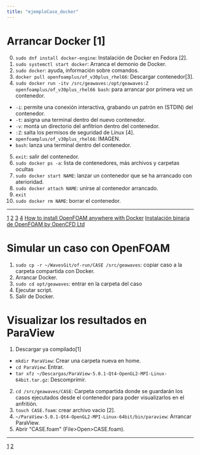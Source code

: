 ```yaml
---
title: "ejemploCaso_docker"
---
```

# Arrancar Docker [1]
0. `sudo dnf install docker-engine`: Instalación de Docker en Fedora [2].
1. `sudo systemctl start docker`: Arranca el demonio de Docker.
2. `sudo docker`: ayuda, información sobre comandos.
3. `docker pull openfoamplus/of_v30plus_rhel66`: Descargar contenedor[3].
4. `sudo docker run -itv /src/geawaves:/opt/geawaves:Z openfoamplus/of_v30plus_rhel66 bash`: para arrancar por primera vez un contenedor.
  * `-i`: permite una conexión interactiva, grabando un patrón en (STDIN) del contenedor.
  * `-t`: asigna una terminal dentro del nuevo contenedor.
  * `-v`: monta un directorio del anfitrion dentro del contenedor. 
  * `:Z`: salta los permisos de seguridad de Linux [4].
  * `openfoamplus/of_v30plus_rhel66`: IMAGEN.
  * `bash`: lanza una terminal dentro del contenedor.
5. `exit`: salir del contenedor.
6. `sudo docker ps -a`: lista de contenedores, más archivos y carpetas ocultas
7. `sudo docker start NAME`: lanzar un contenedor que se ha arrancado con aterioridad. 
8. `sudo docker attach NAME`: unirse al contenedor arrancado.
9. `exit`
10. `sudo docker rm NAME`: borrar el contenedor. 
---
[1](https://docs.docker.com/engine/userguide/)
[2](https://docs.docker.com/engine/installation/linux/fedora/)
[3](https://hub.docker.com/r/openfoamplus/of_v30plus_rhel66/)
[4](http://stackoverflow.com/questions/24288616/permission-denied-on-accessing-host-directory-in-docker)
[How to install OpenFOAM anywhere with Docker](https://www.cfdengine.com/blog/how-to-install-openfoam-anywhere-with-docker/)
[Instalación binaria de OpenFOAM by OpenCFD Ltd](http://www.openfoam.com/download/install-binary.php)

# Simular un caso con OpenFOAM
1. `sudo cp -r ~/WavesGit/of-run/CASE /src/geawaves`: copiar caso a la carpeta compartida con Docker.
2. Arrancar Docker.
3. `sudo cd opt/geawaves`: entrar en la carpeta del caso
4. Ejecutar script.
5. Salir de Docker.

# Visualizar los resultados en ParaView
1. Descargar ya compilado[1]
  * `mkdir ParaView`: Crear una carpeta nueva en home.
  * `cd ParaView`: Entrar.
  * `tar xfz ~/Descargas/ParaView-5.0.1-Qt4-OpenGL2-MPI-Linux-64bit.tar.gz`: Descomprimir.
2. `cd /src/geawaves/CASE`: Carpeta compartida donde se guardarán los casos ejecutados desde el contenedor para poder visualizarlos en el anfritión. 
3. `touch CASE.foam`: crear archivo vacio [2].
4. `~/ParaView-5.0.1-Qt4-OpenGL2-MPI-Linux-64bit/bin/paraview`: Arrancar ParaView.
5. Abrir "CASE.foam" (File>Open>CASE.foam).

---
[1](http://www.paraview.org/download/)
[2](http://www.cfd-online.com/Forums/openfoam-post-processing/109190-questions-about-paraview-show-parallel-run-openfoam.html)



